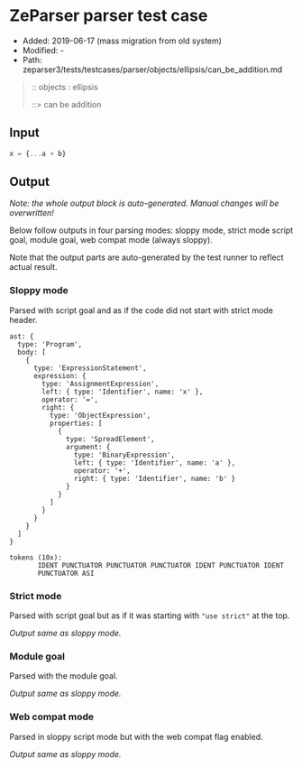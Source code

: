 # ZeParser parser test case

- Added: 2019-06-17 (mass migration from old system)
- Modified: -
- Path: zeparser3/tests/testcases/parser/objects/ellipsis/can_be_addition.md

> :: objects : ellipsis
>
> ::> can be addition

## Input

`````js
x = {...a + b}
`````

## Output

_Note: the whole output block is auto-generated. Manual changes will be overwritten!_

Below follow outputs in four parsing modes: sloppy mode, strict mode script goal, module goal, web compat mode (always sloppy).

Note that the output parts are auto-generated by the test runner to reflect actual result.

### Sloppy mode

Parsed with script goal and as if the code did not start with strict mode header.

`````
ast: {
  type: 'Program',
  body: [
    {
      type: 'ExpressionStatement',
      expression: {
        type: 'AssignmentExpression',
        left: { type: 'Identifier', name: 'x' },
        operator: '=',
        right: {
          type: 'ObjectExpression',
          properties: [
            {
              type: 'SpreadElement',
              argument: {
                type: 'BinaryExpression',
                left: { type: 'Identifier', name: 'a' },
                operator: '+',
                right: { type: 'Identifier', name: 'b' }
              }
            }
          ]
        }
      }
    }
  ]
}

tokens (10x):
       IDENT PUNCTUATOR PUNCTUATOR PUNCTUATOR IDENT PUNCTUATOR IDENT
       PUNCTUATOR ASI
`````

### Strict mode

Parsed with script goal but as if it was starting with `"use strict"` at the top.

_Output same as sloppy mode._

### Module goal

Parsed with the module goal.

_Output same as sloppy mode._

### Web compat mode

Parsed in sloppy script mode but with the web compat flag enabled.

_Output same as sloppy mode._
